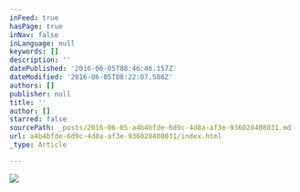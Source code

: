 ```yaml
---
inFeed: true
hasPage: true
inNav: false
inLanguage: null
keywords: []
description: ''
datePublished: '2016-06-05T08:46:46.157Z'
dateModified: '2016-06-05T08:22:07.586Z'
authors: []
publisher: null
title: ''
author: []
starred: false
sourcePath: _posts/2016-06-05-a4b4bfde-6d9c-4d8a-af3e-936028408031.md
url: a4b4bfde-6d9c-4d8a-af3e-936028408031/index.html
_type: Article

---
```

![](https://the-grid-user-content.s3-us-west-2.amazonaws.com/7c26a340-37cb-49f2-ba4a-cf5785ea71a8.jpg)